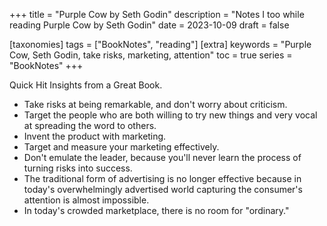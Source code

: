 +++
title = "Purple Cow by Seth Godin"
description = "Notes I too while reading Purple Cow by Seth Godin"
date = 2023-10-09
draft = false

[taxonomies]
tags = ["BookNotes", "reading"]
[extra]
keywords = "Purple Cow, Seth Godin, take risks, marketing, attention"
toc = true
series = "BookNotes"
+++

Quick Hit Insights from a Great Book.
<!-- more -->
* Take risks at being remarkable, and don't worry about criticism.
* Target the people who are both willing to try new things and very vocal at spreading the word to others.
* Invent the product with marketing.
* Target and measure your marketing effectively.
* Don't emulate the leader, because you'll never learn the process of turning risks into success.
* The traditional form of advertising is no longer effective because in today's overwhelmingly advertised world capturing the consumer's attention is almost impossible.
* In today's crowded marketplace, there is no room for "ordinary."
